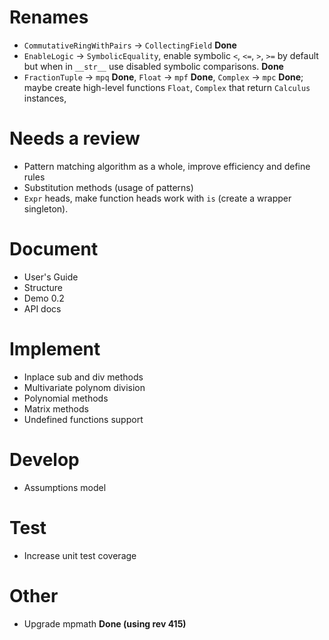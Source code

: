 # Renames #

  * `CommutativeRingWithPairs` -> `CollectingField` **Done**
  * `EnableLogic` -> `SymbolicEquality`, enable symbolic `<`, `<=`, `>`, `>=` by default but when in `__str__` use disabled symbolic comparisons. **Done**
  * `FractionTuple` -> `mpq` **Done**, `Float` -> `mpf` **Done**, `Complex` -> `mpc` **Done**; maybe create high-level functions `Float`, `Complex` that return `Calculus` instances,

# Needs a review #

  * Pattern matching algorithm as a whole, improve efficiency and define rules
  * Substitution methods (usage of patterns)
  * `Expr` heads, make function heads work with `is` (create a wrapper singleton).

# Document #

  * User's Guide
  * Structure
  * Demo 0.2
  * API docs

# Implement #

  * Inplace sub and div methods
  * Multivariate polynom division
  * Polynomial methods
  * Matrix methods
  * Undefined functions support

# Develop #

  * Assumptions model

# Test #

  * Increase unit test coverage

# Other #

  * Upgrade mpmath **Done (using rev 415)**